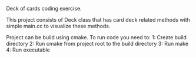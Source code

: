 Deck of cards coding exercise.

This project consists of Deck class that has card deck related methods with simple main.cc to visualize these methods.

Project can be build using cmake. To run code you need to:
    1: Create build directory
    2: Run cmake from project root to the build directory
    3: Run make
    4: Run executable
